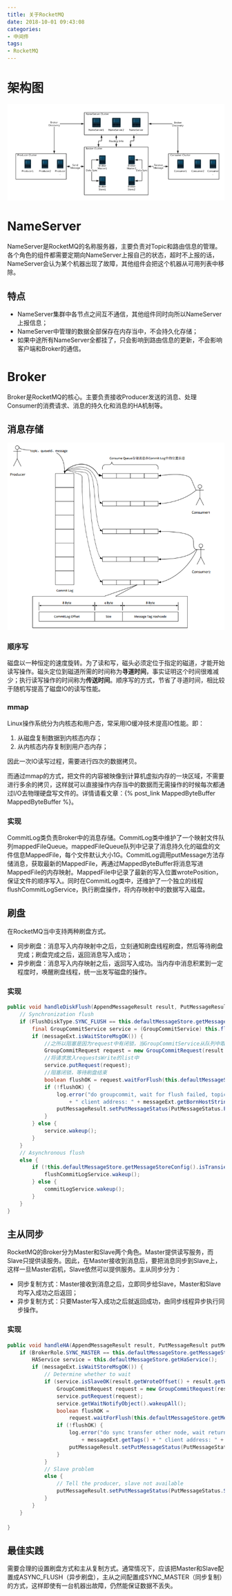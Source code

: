 ```yaml
---
title: 关于RocketMQ
date: 2018-10-01 09:43:08
categories: 
- 中间件
tags:
- RocketMQ
---
```


# 架构图

![](RocketMQ/rmq-basic-arc.png)

# NameServer

NameServer是RocketMQ的名称服务器，主要负责对Topic和路由信息的管理。各个角色的组件都需要定期向NameServer上报自己的状态，超时不上报的话，NameServer会认为某个机器出现了故障，其他组件会把这个机器从可用列表中移除。

## 特点

- NameServer集群中各节点之间互不通信，其他组件同时向所以NameServer上报信息；
- NameServer中管理的数据全部保存在内存当中，不会持久化存储；
- 如果中途所有NameServer全都挂了，只会影响到路由信息的更新，不会影响客户端和Broker的通信。

# Broker

Broker是RocketMQ的核心。主要负责接收Producer发送的消息、处理Consumer的消费请求、消息的持久化和消息的HA机制等。

## 消息存储

![](RocketMQ/store.png)

### 顺序写

磁盘以一种恒定的速度旋转。为了读和写，磁头必须定位于指定的磁道，才能开始读写操作。磁头定位到磁道所需的时间称为**寻道时间**，事实证明这个时间很难减少；执行读写操作的时间称为**传送时间**。顺序写的方式，节省了寻道时间，相比较于随机写提高了磁盘IO的读写性能。

### mmap

Linux操作系统分为内核态和用户态，常采用IO缓冲技术提高IO性能。即：

1. 从磁盘复制数据到内核态内存；
2. 从内核态内存复制到用户态内存；

因此一次IO读写过程，需要进行四次的数据拷贝。

而通过mmap的方式，把文件的内容被映像到计算机虚拟内存的一块区域，不需要进行多余的拷贝，这样就可以直接操作内存当中的数据而无需操作的时候每次都通过I/O去物理硬盘写文件的。详情请看文章：{% post_link MappedByteBuffer MappedByteBuffer %}。

### 实现

CommitLog类负责Broker中的消息存储。CommitLog类中维护了一个映射文件队列mappedFileQueue。mappedFileQueue队列中记录了消息持久化的磁盘的文件信息MappedFile，每个文件默认大小1G。CommitLog调用putMessage方法存储消息，获取最新的MappedFile，再通过MappedByteBuffer将消息写进MappedFile的内存映射。MappedFile中记录了最新的写入位置wrotePosition，保证文件的顺序写入。同时在CommitLog类中，还维护了一个独立的线程flushCommitLogService，执行刷盘操作，将内存映射中的数据写入磁盘。

## 刷盘

在RocketMQ当中支持两种刷盘方式。

- 同步刷盘：消息写入内存映射中之后，立刻通知刷盘线程刷盘，然后等待刷盘完成；刷盘完成之后，返回消息写入成功；
- 异步刷盘：消息写入内存映射之后，返回写入成功。当内存中消息积累到一定程度时，唤醒刷盘线程，统一出发写磁盘的操作。

### 实现

```java
public void handleDiskFlush(AppendMessageResult result, PutMessageResult putMessageResult, MessageExt messageExt) {
    // Synchronization flush
    if (FlushDiskType.SYNC_FLUSH == this.defaultMessageStore.getMessageStoreConfig().getFlushDiskType()) {
        final GroupCommitService service = (GroupCommitService) this.flushCommitLogService;
        if (messageExt.isWaitStoreMsgOK()) {
            //之所以阻塞是因为request中有闭锁，当GroupCommitService从队列中取出request并执行完刷盘之后，闭锁释放
            GroupCommitRequest request = new GroupCommitRequest(result.getWroteOffset() + result.getWroteBytes());
            //将请求放入requestsWrite的list中
            service.putRequest(request);
            //阻塞闭锁，等待刷盘结束
            boolean flushOK = request.waitForFlush(this.defaultMessageStore.getMessageStoreConfig().getSyncFlushTimeout());
            if (!flushOK) {
                log.error("do groupcommit, wait for flush failed, topic: " + messageExt.getTopic() + " tags: " + messageExt.getTags()
                    + " client address: " + messageExt.getBornHostString());
                putMessageResult.setPutMessageStatus(PutMessageStatus.FLUSH_DISK_TIMEOUT);
            }
        } else {
            service.wakeup();
        }
    }
    // Asynchronous flush
    else {
        if (!this.defaultMessageStore.getMessageStoreConfig().isTransientStorePoolEnable()) {
            flushCommitLogService.wakeup();
        } else {
            commitLogService.wakeup();
        }
    }
}
```

## 主从同步

RocketMQ的Broker分为Master和Slave两个角色。Master提供读写服务，而Slave只提供读服务。因此，在Master接收到消息后，要把消息同步到Slave上，这样一旦Master宕机，Slave依然可以提供服务。主从同步分为：

- 同步复制方式：Master接收到消息之后，立即同步给Slave，Master和Slave均写入成功之后返回；
- 异步复制方式：只要Master写入成功之后就返回成功，由同步线程异步执行同步操作。

### 实现

```java
public void handleHA(AppendMessageResult result, PutMessageResult putMessageResult, MessageExt messageExt) {
    if (BrokerRole.SYNC_MASTER == this.defaultMessageStore.getMessageStoreConfig().getBrokerRole()) {   //同步主节点
        HAService service = this.defaultMessageStore.getHaService();
        if (messageExt.isWaitStoreMsgOK()) {
            // Determine whether to wait
            if (service.isSlaveOK(result.getWroteOffset() + result.getWroteBytes())) {
                GroupCommitRequest request = new GroupCommitRequest(result.getWroteOffset() + result.getWroteBytes());
                service.putRequest(request);
                service.getWaitNotifyObject().wakeupAll();
                boolean flushOK =
                    request.waitForFlush(this.defaultMessageStore.getMessageStoreConfig().getSyncFlushTimeout());
                if (!flushOK) {
                    log.error("do sync transfer other node, wait return, but failed, topic: " + messageExt.getTopic() + " tags: "
                        + messageExt.getTags() + " client address: " + messageExt.getBornHostNameString());
                    putMessageResult.setPutMessageStatus(PutMessageStatus.FLUSH_SLAVE_TIMEOUT);
                }
            }
            // Slave problem
            else {
                // Tell the producer, slave not available
                putMessageResult.setPutMessageStatus(PutMessageStatus.SLAVE_NOT_AVAILABLE);
            }
        }
    }

}
```

## 最佳实践

需要合理的设置刷盘方式和主从复制方式。通常情况下，应该把Master和Slave配置成ASYNC_FLUSH（异步刷盘），主从之间配置成SYNC_MASTER（同步复制）的方式，这样即使有一台机器出故障，仍然能保证数据不丢失。







